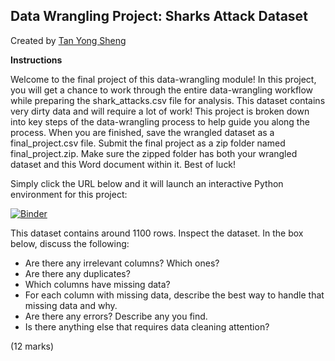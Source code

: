 ## Data Wrangling Project: Sharks Attack Dataset
Created by [Tan Yong Sheng](https://tanyongsheng.net/)

**Instructions**

Welcome to the final project of this data-wrangling module! In this project, you will get a chance to work through the entire data-wrangling workflow while preparing the shark_attacks.csv file for analysis. This dataset contains very dirty data and will require a lot of work! This project is broken down into key steps of the data-wrangling process to help guide you along the process. When you are finished, save the wrangled dataset as a final_project.csv file. Submit the final project as a zip folder named final_project.zip. Make sure the zipped folder has both your wrangled dataset and this Word document within it. Best of luck!


Simply click the URL below and it will launch an interactive Python environment for this project:

[![Binder](https://mybinder.org/badge_logo.svg)](https://mybinder.org/v2/gh/tan-yong-sheng/business_analytics_env/main?urlpath=git-pull%3Frepo%3Dhttps%253A%252F%252Fgithub.com%252Ftan-yong-sheng%252Fbusiness_analytics%26urlpath%3Dlab%252Ftree%252Fbusiness_analytics%252Fiii%2B%2BPreparing%2Bdata%2Bfor%2Banalysis%252FFinal%2BProject%26branch%3Dmain)

This dataset contains around 1100 rows. Inspect the dataset. In the box below, discuss the following:
- Are there any irrelevant columns? Which ones?
- Are there any duplicates?
- Which columns have missing data? 
- For each column with missing data, describe the best way to handle that missing data and why.
- Are there any errors? Describe any you find.
- Is there anything else that requires data cleaning attention? 

(12 marks)
